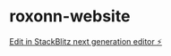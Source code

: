 # roxonn-website

[Edit in StackBlitz next generation editor ⚡️](https://stackblitz.com/~/github.com/dineshroxonn/roxonn-website)
